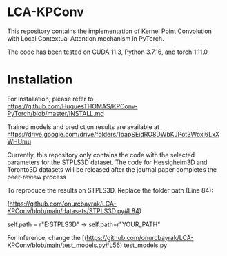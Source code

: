 # LCA-KPConv

This repository contains the implementation of Kernel Point Convolution with Local Contextual Attention mechanism in PyTorch.

The code has been tested on 
CUDA 11.3, Python 3.7.16, and torch 1.11.0

# Installation  
For installation, please refer to https://github.com/HuguesTHOMAS/KPConv-PyTorch/blob/master/INSTALL.md

Trained models and prediction results are available at https://drive.google.com/drive/folders/1oapSEidRO8DWbKJPot3Woxi6LxXWHUmu


Currently, this repository only contains the code with the selected parameters for the STPLS3D dataset.
The code for Hessigheim3D and Toronto3D datasets will be released after the journal paper completes the peer-review process

To reproduce the results on STPLS3D, 
Replace the folder path (Line 84):

(https://github.com/onurcbayrak/LCA-KPConv/blob/main/datasets/STPLS3D.py#L84)

  self.path = r"E:STPLS3D" -> self.path=r"YOUR_PATH"

For inference, change the [(https://github.com/onurcbayrak/LCA-KPConv/blob/main/test_models.py#L56)
  test_models.py 


